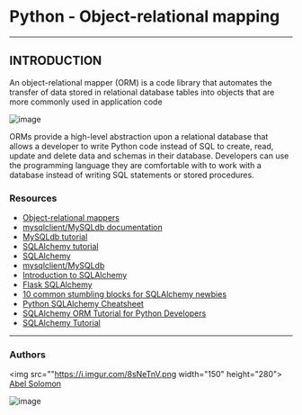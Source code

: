 # Python - Object-relational mapping
---
## INTRODUCTION
An object-relational mapper (ORM) is a code library that automates the transfer of data stored in relational database tables into objects that are more commonly used in application code

![image](https://www.fullstackpython.com/img/visuals/orms-bridge.png)

ORMs provide a high-level abstraction upon a relational database that allows a developer to write Python code instead of SQL to create, read, update and delete data and schemas in their database. Developers can use the programming language they are comfortable with to work with a database instead of writing SQL statements or stored procedures.

### Resources
* [Object-relational mappers](https://alx-intranet.hbtn.io/rltoken/a8DUOWhXpNX3TEwgyT-U8A)
* [mysqlclient/MySQLdb documentation](https://alx-intranet.hbtn.io/rltoken/JtFaKjnqxudr6Hi05Us1Lw)
* [MySQLdb tutorial](https://alx-intranet.hbtn.io/rltoken/TdUSYFNGbXJG1WjCEoq5FA)
* [SQLAlchemy tutorial](https://alx-intranet.hbtn.io/rltoken/YyL5hsscviNH04XGW-XpfA)
* [SQLAlchemy](https://alx-intranet.hbtn.io/rltoken/j9azWF2Db_2rNolTxOF3SA)
* [mysqlclient/MySQLdb](https://alx-intranet.hbtn.io/rltoken/0zLhY9KqKjn-zmdb7X598Q)
* [Introduction to SQLAlchemy](https://alx-intranet.hbtn.io/rltoken/pw50Bl1Bj84wksxm018dwA)
* [Flask SQLAlchemy](https://alx-intranet.hbtn.io/rltoken/B-xIdMtGvpus8vHxAIRrPg)
* [10 common stumbling blocks for SQLAlchemy newbies](https://alx-intranet.hbtn.io/rltoken/deIzPMrfK8Ixqm-AboFHWg)
* [Python SQLAlchemy Cheatsheet](https://alx-intranet.hbtn.io/rltoken/dZfUNK3lJicGMK5PU0bE7Q)
* [SQLAlchemy ORM Tutorial for Python Developers](https://alx-intranet.hbtn.io/rltoken/hNxBKC8lHge5XjsRO8ksHQ)
* [SQLAlchemy Tutorial](https://alx-intranet.hbtn.io/rltoken/5G_R2NmQRFqiZb84qxYERQ)


---
### Authors
<img src=""https://i.imgur.com/8sNeTnV.png width="150" height="280"> [Abel Solomon](https://twitter.com/abelshewaye)

![image](https://i.imgur.com/pkC4PUn.png)
